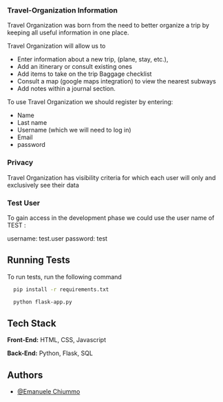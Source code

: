 ### Travel-Organization Information

Travel Organization was born from the need to better organize a trip by keeping all useful information in one place. 

Travel Organization will allow us to 
- Enter information about a new trip, (plane, stay, etc.), 
- Add an itinerary or consult existing ones
- Add items to take on the trip Baggage checklist
- Consult a map (google maps integration) to view the nearest subways
- Add notes within a journal section. 

To use Travel Organization we should register by entering:
- Name
- Last name 
- Username (which we will need to log in)
- Email
- password



### Privacy

Travel Organization has visibility criteria for which each user will only and exclusively see their data 

### Test User

To gain access in the development phase we could use the user name of TEST :

username: test.user
password: test

## Running Tests

To run tests, run the following command

```bash
  pip install -r requirements.txt
```

```bash
  python flask-app.py
```

## Tech Stack

**Front-End:** HTML, CSS, Javascript

**Back-End:** Python, Flask, SQL


## Authors

- [@Emanuele Chiummo](https://github.com/Emanuele-Chiummo)

